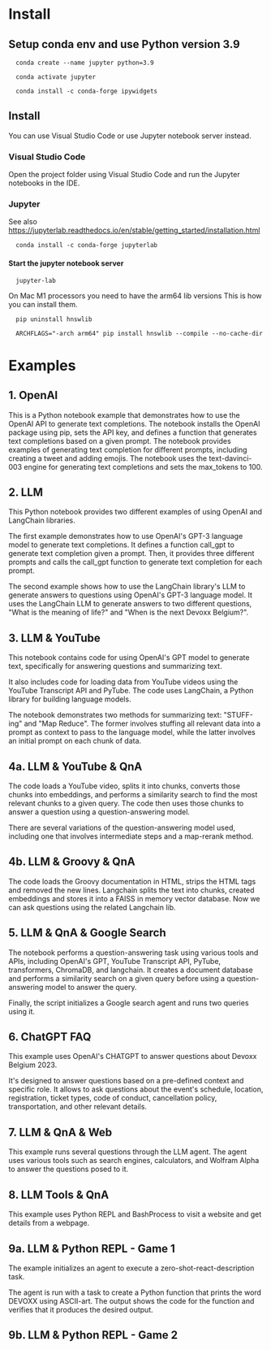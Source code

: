 # Install

## Setup conda env and use Python version 3.9

```
  conda create --name jupyter python=3.9
```

```
  conda activate jupyter
```

```
  conda install -c conda-forge ipywidgets
```

## Install 

You can use Visual Studio Code or use Jupyter notebook server instead.

### Visual Studio Code

Open the project folder using Visual Studio Code and run the Jupyter notebooks in the IDE.

### Jupyter 

See also https://jupyterlab.readthedocs.io/en/stable/getting_started/installation.html

```
  conda install -c conda-forge jupyterlab
```

#### Start the jupyter notebook server

```
  jupyter-lab
```

On Mac M1 processors you need to have the arm64 lib versions
This is how you can install them.

```
  pip uninstall hnswlib

  ARCHFLAGS="-arch arm64" pip install hnswlib --compile --no-cache-dir
```

# Examples

## 1. OpenAI

This is a Python notebook example that demonstrates how to use the OpenAI API to generate text completions. The notebook installs the OpenAI package using pip, sets the API key, and defines a function that generates text completions based on a given prompt. The notebook provides examples of generating text completion for different prompts, including creating a tweet and adding emojis. The notebook uses the text-davinci-003 engine for generating text completions and sets the max_tokens to 100.

## 2. LLM 

This Python notebook provides two different examples of using OpenAI and LangChain libraries.

The first example demonstrates how to use OpenAI's GPT-3 language model to generate text completions. It defines a function call_gpt to generate text completion given a prompt. Then, it provides three different prompts and calls the call_gpt function to generate text completion for each prompt.

The second example shows how to use the LangChain library's LLM to generate answers to questions using OpenAI's GPT-3 language model. It uses the LangChain LLM to generate answers to two different questions, "What is the meaning of life?" and "When is the next Devoxx Belgium?".

## 3. LLM & YouTube

This notebook contains code for using OpenAI's GPT model to generate text, specifically for answering questions and summarizing text. 

It also includes code for loading data from YouTube videos using the YouTube Transcript API and PyTube. The code uses LangChain, a Python library for building language models. 

The notebook demonstrates two methods for summarizing text: "STUFF-ing" and "Map Reduce". The former involves stuffing all relevant data into a prompt as context to pass to the language model, while the latter involves an initial prompt on each chunk of data.

## 4a. LLM & YouTube & QnA

The code loads a YouTube video, splits it into chunks, converts those chunks into embeddings, and performs a similarity search to find the most relevant chunks to a given query. The code then uses those chunks to answer a question using a question-answering model. 

There are several variations of the question-answering model used, including one that involves intermediate steps and a map-rerank method.

## 4b. LLM & Groovy & QnA

The code loads the Groovy documentation in HTML, strips the HTML tags and removed the new lines.
Langchain splits the text into chunks, created embeddings and stores it into a FAISS in memory vector database.
Now we can ask questions using the related Langchain lib.

## 5. LLM & QnA & Google Search

The notebook performs a question-answering task using various tools and APIs, including OpenAI's GPT, YouTube Transcript API, PyTube, transformers, ChromaDB, and langchain. It creates a document database and performs a similarity search on a given query before using a question-answering model to answer the query. 

Finally, the script initializes a Google search agent and runs two queries using it.

## 6. ChatGPT FAQ

This example uses OpenAI's CHATGPT to answer questions about Devoxx Belgium 2023. 

It's designed to answer questions based on a pre-defined context and specific role. It allows to ask questions about the event's schedule, location, registration, ticket types, code of conduct, cancellation policy, transportation, and other relevant details. 

## 7. LLM & QnA & Web

This example runs several questions through the LLM agent. The agent uses various tools such as search engines, calculators, and Wolfram Alpha to answer the questions posed to it.

## 8. LLM Tools & QnA

This example uses Python REPL and BashProcess to visit a website and get details from a webpage.

## 9a. LLM & Python REPL - Game 1

The example initializes an agent to execute a zero-shot-react-description task. 

The agent is run with a task to create a Python function that prints the word DEVOXX using ASCII-art. 
The output shows the code for the function and verifies that it produces the desired output.

## 9b. LLM & Python REPL - Game 2
